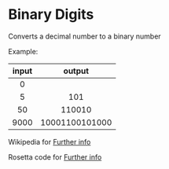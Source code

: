 # Binary Digits
Converts a decimal number to a binary number

Example:

| input | output |
|  :-:  |  :-:   |
|  0    |        |
|  5    |   101    |
|  50   |   110010 |
|  9000 |   10001100101000 |

Wikipedia for [Further info](https://en.wikipedia.org/wiki/Binary_number)

Rosetta code for [Further info](http://rosettacode.org/wiki/Binary_digits)
